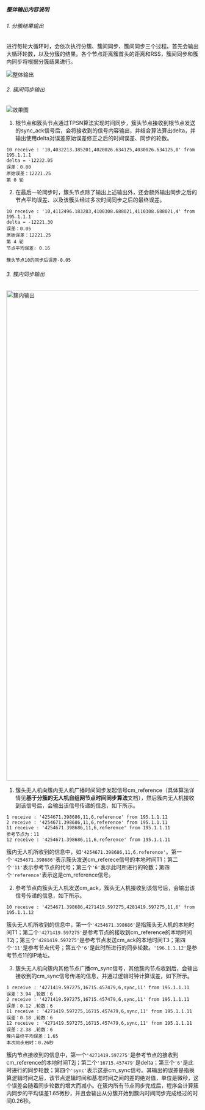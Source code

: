 ##### 整体输出内容说明

###### 1. 分簇结果输出

进行每轮大循环时，会依次执行分簇、簇间同步、簇间同步三个过程。首先会输出大循环轮数，以及分簇的结果。各个节点距离簇首头的距离和RSS，簇间同步和簇内同步将根据分簇结果进行。

![整体输出](https://github.com/promisecky/sync/assets/61641722/1f2424d6-8283-44c7-a4c7-4261b993f6a0)


###### 2. 簇间同步输出

![效果图](https://github.com/promisecky/sync/assets/61641722/bf3285d9-afd8-42e8-830e-bc3e5fc3f860)


1. 根节点和簇头节点通过TPSN算法实现时间同步，簇头节点接收到根节点发送的sync_ack信号后，会将接收到的信号内容输出，并结合算法算出delta，并输出使用delta对误差原始误差修正之后的时间误差、同步的轮数。

```
10 receive : '10,4032213.385201,4020026.634125,4030026.634125,0' from 195.1.1.1
delta = -12222.05
误差：0.80
原始误差：12221.25
第 0 轮
```

2. 在最后一轮同步时，簇头节点除了输出上述输出外，还会额外输出同步之后的节点平均误差、以及该簇头经过多次时间同步之后的最终误差。

```
10 receive : '10,4112496.183283,4100308.688021,4110308.688021,4' from 195.1.1.1
delta = -12221.30
误差：0.05
原始误差：12221.25
第 4 轮
节点平均误差: 0.16

簇头节点10的同步后误差-0.05
```

###### 3. 簇内同步输出

<img width="1280" alt="簇内输出" src="https://github.com/promisecky/sync/assets/61641722/e9e68d13-7af3-4f4c-abad-a019ab8e70b4">


1. 簇头无人机向簇内无人机广播时间同步发起信号cm_reference（具体算法详情见**基于分簇的无人机自组网节点时间同步算法**文档），然后簇内无人机接收到该信号后，会输出该信号传递的信息，如下所示。

```
1 receive : '4254671.398686,11,6,reference' from 195.1.1.11
2 receive : '4254671.398686,11,6,reference' from 195.1.1.11
11 receive : '4254671.398686,11,6,reference' from 195.1.1.11
参考节点为：11
12 receive : '4254671.398686,11,6,reference' from 195.1.1.11
```

簇内无人机所收到的信息中，如`'4254671.398686,11,6,reference'`。第一个`'4254671.398686'`表示簇头发送cm_referece信号的本地时间T1；第二个`'11'`表示参考节点的代号；第三个`'6'`表示此时所进行的轮数；第四个`'reference'`表示这是cm_reference信号。

2. 参考节点向簇头无人机发送cm_ack，簇头无人机接收到该信号后，会输出该信号传递的信息，如下所示。

```
10 receive : '4254671.398686,4271419.597275,4281419.597275,11,6' from 195.1.1.12
```

簇头无人机所收到的信息中，第一个`'4254671.398686'`是指簇头无人机的本地时间T1；第二个`'4271419.597275'`是参考节点的接收到cm_reference的本地时间T2j；第三个`'4281419.597275'`是参考节点发送cm_ack的本地时间T3；第四个`'11'`是参考节点代号；第五个`'6'`是此时所进行的同步轮数。`'196.1.1.12'`是参考节点11的IP地址。

3. 簇头无人机向簇内其他节点广播cm_sync信号，其他簇内节点收到后，会输出接收到的cm_sync信号传递的信息，并通过逻辑时钟计算误差，如下所示。

```
1 receive : '4271419.597275,16715.457479,6,sync,11' from 195.1.1.11
误差：3.94 ,轮数：6
2 receive : '4271419.597275,16715.457479,6,sync,11' from 195.1.1.11
误差：0.12 ,轮数：6
11 receive : '4271419.597275,16715.457479,6,sync,11' from 195.1.1.11
误差：0.18 ,轮数：6
12 receive : '4271419.597275,16715.457479,6,sync,11' from 195.1.1.11
误差：2.38 ,轮数：6
簇内最终平均误差：1.65
本次同步用时：0.26秒
```

簇内节点接收到的信息中，第一个`'4271419.597275'`是参考节点的接收到cm_reference的本地时间T2j；第二个`'16715.457479'`是delta；第三个`'6'`是此时进行的同步轮数；第四个`'sync'`表示这是cm_sync信号。其输出的误差是指换算逻辑时间之后，该节点逻辑时间和基准时间之间的差的绝对值，单位是微秒，这个误差会随着同步轮数的增大而减小。在簇内所有节点同步完成后，程序会计算簇内同步的平均误差1.65微秒，并且会输出从分簇开始到簇内时间同步完成经过的时间0.26秒。
